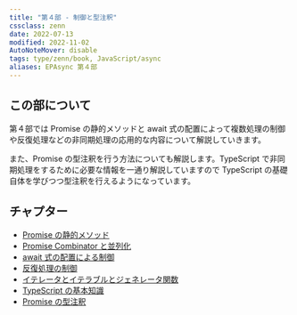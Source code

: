 ```yaml
---
title: "第４部 - 制御と型注釈"
cssclass: zenn
date: 2022-07-13
modified: 2022-11-02
AutoNoteMover: disable
tags: type/zenn/book, JavaScript/async
aliases: EPAsync 第４部
---
```


## この部について

第４部では Promise の静的メソッドと await 式の配置によって複数処理の制御や反復処理などの非同期処理の応用的な内容について解説していきます。

また、Promise の型注釈を行う方法についても解説します。TypeScript で非同期処理をするために必要な情報を一通り解説していますので TypeScript の基礎自体を学びつつ型注釈を行えるようになっています。

## チャプター

- [Promise の静的メソッド](17-epasync-static-method)
- [Promise Combinator と並列化](q-epasync-promise-combinators)
- [await 式の配置による制御](18-epasync-await-position)
- [反復処理の制御](19-epasync-async-loop)
- [イテレータとイテラブルとジェネレータ関数](k-epasync-iterator-generator)
- [TypeScript の基本知識](j-epasync-ts-basic)
- [Promise の型注釈](j-epasync-ts-promise-type-annotation)
